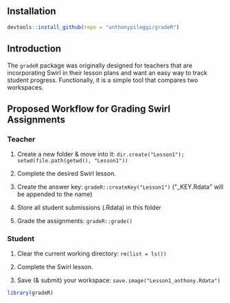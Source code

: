 Installation
------------

``` r
devtools::install_github(repo = "anthonypileggi/gradeR")
```

Introduction
------------

The `gradeR` package was originally designed for teachers that are incorporating Swirl in their lesson plans and want an easy way to track student progress. Functionally, it is a simple tool that compares two workspaces.

Proposed Workflow for Grading Swirl Assignments
-----------------------------------------------

### Teacher

1.  Create a new folder & move into it: `dir.create("Lesson1"); setwd(file.path(getwd(), "Lesson1"))`

2.  Complete the desired Swirl lesson.

3.  Create the answer key: `gradeR::createKey("Lesson1")` ("\_KEY.Rdata" will be appended to the name)

4.  Store all student submissions (.Rdata) in this folder

5.  Grade the assignments: `gradeR::grade()`

### Student

1.  Clear the current working directory: `rm(list = ls())`

2.  Complete the Swirl lesson.

3.  Save (& submit) your workspace: `save.image("Lesson1_anthony.Rdata")`

``` r
library(gradeR)
```

